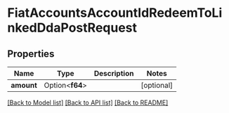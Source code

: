 # FiatAccountsAccountIdRedeemToLinkedDdaPostRequest

## Properties

Name | Type | Description | Notes
------------ | ------------- | ------------- | -------------
**amount** | Option<**f64**> |  | [optional]

[[Back to Model list]](../README.md#documentation-for-models) [[Back to API list]](../README.md#documentation-for-api-endpoints) [[Back to README]](../README.md)


